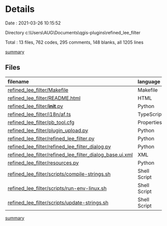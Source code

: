 # Details

Date : 2021-03-26 10:15:52

Directory c:\Users\AUG\Documents\qgis-plugins\refined_lee_filter

Total : 13 files,  762 codes, 295 comments, 148 blanks, all 1205 lines

[summary](results.md)

## Files
| filename | language | code | comment | blank | total |
| :--- | :--- | ---: | ---: | ---: | ---: |
| [refined_lee_filter/Makefile](/refined_lee_filter/Makefile) | Makefile | 146 | 57 | 42 | 245 |
| [refined_lee_filter/README.html](/refined_lee_filter/README.html) | HTML | 40 | 0 | 3 | 43 |
| [refined_lee_filter/__init__.py](/refined_lee_filter/__init__.py) | Python | 3 | 31 | 3 | 37 |
| [refined_lee_filter/i18n/af.ts](/refined_lee_filter/i18n/af.ts) | TypeScript | 11 | 0 | 1 | 12 |
| [refined_lee_filter/pb_tool.cfg](/refined_lee_filter/pb_tool.cfg) | Properties | 14 | 53 | 14 | 81 |
| [refined_lee_filter/plugin_upload.py](/refined_lee_filter/plugin_upload.py) | Python | 77 | 22 | 13 | 112 |
| [refined_lee_filter/refined_lee_filter.py](/refined_lee_filter/refined_lee_filter.py) | Python | 123 | 82 | 37 | 242 |
| [refined_lee_filter/refined_lee_filter_dialog.py](/refined_lee_filter/refined_lee_filter_dialog.py) | Python | 9 | 30 | 6 | 45 |
| [refined_lee_filter/refined_lee_filter_dialog_base.ui.xml](/refined_lee_filter/refined_lee_filter_dialog_base.ui.xml) | XML | 158 | 0 | 1 | 159 |
| [refined_lee_filter/resources.py](/refined_lee_filter/resources.py) | Python | 113 | 6 | 11 | 130 |
| [refined_lee_filter/scripts/compile-strings.sh](/refined_lee_filter/scripts/compile-strings.sh) | Shell Script | 7 | 3 | 3 | 13 |
| [refined_lee_filter/scripts/run-env-linux.sh](/refined_lee_filter/scripts/run-env-linux.sh) | Shell Script | 20 | 1 | 8 | 29 |
| [refined_lee_filter/scripts/update-strings.sh](/refined_lee_filter/scripts/update-strings.sh) | Shell Script | 41 | 10 | 6 | 57 |

[summary](results.md)